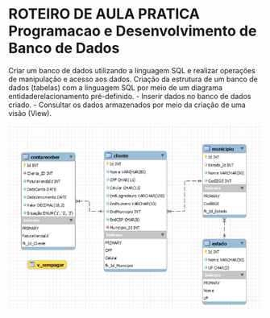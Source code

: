# ROTEIRO DE AULA PRATICA Programacao e Desenvolvimento de Banco de Dados
 Criar um banco de dados utilizando a linguagem SQL e realizar operações de manipulação e acesso aos dados. Criação da estrutura de um banco de dados (tabelas) com a linguagem SQL por meio de um diagrama entidaderelacionamento pré-definido. - Inserir dados no banco de dados criado. - Consultar os dados armazenados por meio da criação de uma visão (View).

![Alt text](image.png)

